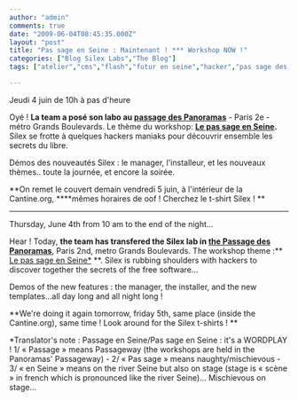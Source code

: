 ```yaml
---
author: "admin"
comments: true
date: "2009-06-04T08:45:35.000Z"
layout: "post"
title: "Pas sage en Seine : Maintenant ! *** Workshop NOW !"
categories: ["Blog Silex Labs","The Blog"]
tags: ["atelier","cms","flash","futur en seine","hacker","pas sage des panoramas","présentation","ria","web"]

---
```

Jeudi 4 juin de 10h à pas d'heure

Oyé ! **La team a posé son labo au [passage des Panoramas](http://fr.wikipedia.org/wiki/Passage_des_Panoramas)** - Paris 2e - métro Grands Boulevards. Le thème du workshop: **[Le pas sage en Seine](http://www.passageenseine.org/).** Silex se frotte à quelques hackers maniaks pour découvrir ensemble les secrets du libre.

Démos des nouveautés Silex : le manager, l'installeur, et les nouveaux thèmes.. toute la journée, et encore la soirée.

**On remet le couvert demain vendredi 5 juin, à l'intérieur de la Cantine.org, ****mêmes horaires de oof ! Cherchez le t-shirt Silex !
**


***********


Thursday, June 4th from 10 am to the end of the night...

Hear ! Today, **the team has transfered the Silex lab in [the Passage des Panoramas](http://en.wikipedia.org/wiki/Passage_des_Panoramas)**, Paris 2nd, metro Grands Boulevards. The workshop theme :** [Le pas sage en Seine*](http://www.passageenseine.org/) **. Silex is rubbing shoulders with hackers to discover together the secrets of the free software...

Demos of the new features : the manager, the installer, and the new templates...all day long and all night long !

**We're doing it again tomorrow, friday 5th, same place (inside the Cantine.org), same time ! Look around for the Silex t-shirts !
**

<!-- more -->

*Translator's note : Passage en Seine/Pas sage en Seine : it's a WORDPLAY !
1/ « Passage » means Passageway (the workshops are held in the Panoramas' Passageway) - 2/ « Pas sage » means naughty/mischievous - 3/ « en Seine » means on the river Seine but also on stage (stage is « scène » in french which is pronounced like the river Seine)... Mischievous on stage...


